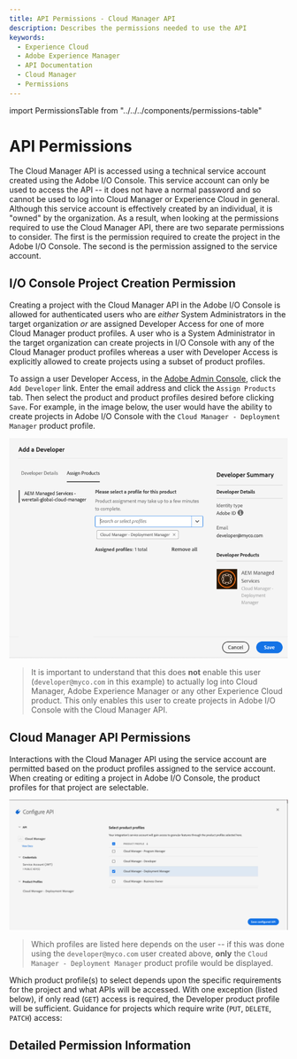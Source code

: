 ```yaml
---
title: API Permissions - Cloud Manager API
description: Describes the permissions needed to use the API
keywords:
  - Experience Cloud
  - Adobe Experience Manager
  - API Documentation
  - Cloud Manager
  - Permissions
---
```


import PermissionsTable from "../../../components/permissions-table"

# API Permissions

The Cloud Manager API is accessed using a technical service account created using the Adobe I/O Console. This service account can only be used to access the API -- it does not have a normal password and so cannot be used to log into Cloud Manager or Experience Cloud in general. Although this service account is effectively created by an individual, it is "owned" by the organization. As a result, when looking at the permissions required to use the Cloud Manager API, there are two separate permissions to consider. The first is the permission required to create the project in the Adobe I/O Console. The second is the permission assigned to the service account.

## I/O Console Project Creation Permission

Creating a project with the Cloud Manager API in the Adobe I/O Console is allowed for authenticated users who are _either_ System Administrators in the target organization _or_ are assigned Developer Access for one of more Cloud Manager product profiles. A user who is a System Administrator in the target organization can create projects in I/O Console with any of the Cloud Manager product profiles whereas a user with Developer Access is explicitly allowed to create projects using a subset of product profiles.

To assign a user Developer Access, in the [Adobe Admin Console](https://adminconsole.adobe.com/), click the `Add Developer` link. Enter the email address and click the `Assign Products` tab. Then select the product and product profiles desired before clicking `Save`. For example, in the image below, the user would have the ability to create projects in Adobe I/O Console with the `Cloud Manager - Deployment Manager` product profile.

![Set Developer Access Product Profiles](img/add-developer.png)

> It is important to understand that this does **not** enable this user (`developer@myco.com` in this example) to actually log into Cloud Manager, Adobe Experience Manager or any other Experience Cloud product. This only enables this user to create projects in Adobe I/O Console with the Cloud Manager API.

## Cloud Manager API Permissions

Interactions with the Cloud Manager API using the service account are permitted based on the product profiles assigned to the service account. When creating or editing a project in Adobe I/O Console, the product profiles for that project are selectable.

![Set Service Account Product Profiles](img/api-product-profiles.png)

> Which profiles are listed here depends on the user -- if this was done using the `developer@myco.com` user created above, **only** the `Cloud Manager - Deployment Manager` product profile would be displayed.

Which product profile(s) to select depends upon the specific requirements for the project and what APIs will be accessed. With one exception (listed below), if only read (`GET`) access is required, the Developer product profile will be sufficient. Guidance for projects which require write (`PUT`, `DELETE`, `PATCH`) access:

## Detailed Permission Information

<PermissionsTable />
